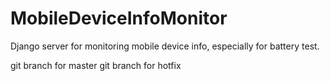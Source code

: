 # MobileDeviceInfoMonitor
Django server for monitoring mobile device info, especially for battery test.


git branch for master
git branch for hotfix
